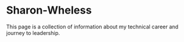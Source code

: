 # Sharon-Wheless
This page is a collection of information about my technical career and journey to leadership.

